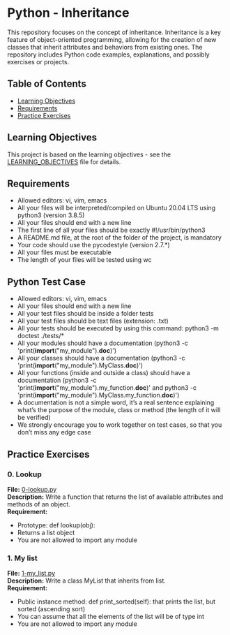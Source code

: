 # Python - Inheritance

This repository focuses on the concept of inheritance. Inheritance is a key feature of object-oriented programming, allowing for the creation of new classes that inherit attributes and behaviors from existing ones. The repository includes Python code examples, explanations, and possibly exercises or projects.

## Table of Contents
- [Learning Objectives](#learning-objectives)
- [Requirements](#requirements)
- [Practice Exercises](#practice-exercises)
## Learning Objectives

This project is based on the learning objectives - see the [LEARNING_OBJECTIVES](https://github.com/Goaty-yagi/holbertonschool-higher_level_programming/blob/main/python-inheritance/LEANING_OBJECTIVES.md) file for details.

## Requirements
- Allowed editors: vi, vim, emacs
- All your files will be interpreted/compiled on Ubuntu 20.04 LTS using python3 (version 3.8.5)
- All your files should end with a new line
- The first line of all your files should be exactly #!/usr/bin/python3
- A README.md file, at the root of the folder of the project, is mandatory
- Your code should use the pycodestyle (version 2.7.*)
- All your files must be executable
- The length of your files will be tested using wc

## Python Test Case
- Allowed editors: vi, vim, emacs
- All your files should end with a new line
- All your test files should be inside a folder tests
- All your test files should be text files (extension: .txt)
- All your tests should be executed by using this command: python3 -m doctest ./tests/*
- All your modules should have a documentation (python3 -c 'print(__import__("my_module").__doc__)')
- All your classes should have a documentation (python3 -c 'print(__import__("my_module").MyClass.__doc__)')
- All your functions (inside and outside a class) should have a documentation (python3 -c 'print(__import__("my_module").my_function.__doc__)' and python3 -c 'print(__import__("my_module").MyClass.my_function.__doc__)')
- A documentation is not a simple word, it’s a real sentence explaining what’s the purpose of the module, class or method (the length of it will be verified)
- We strongly encourage you to work together on test cases, so that you don’t miss any edge case

## Practice Exercises

### 0. Lookup

**File:** [0-lookup.py](https://github.com/Goaty-yagi/holbertonschool-higher_level_programming/blob/main/python-inheritance/0-lookup.py)<br>
**Description:** Write a function that returns the list of available attributes and methods of an object.<br>
**Requirement:** <br>
- Prototype: def lookup(obj):
- Returns a list object
- You are not allowed to import any module

### 1. My list

**File:** [1-my_list.py](https://github.com/Goaty-yagi/holbertonschool-higher_level_programming/blob/main/python-inheritance/1-my_list.py)<br>
**Description:** Write a class MyList that inherits from list.<br>
**Requirement:** <br>
- Public instance method: def print_sorted(self): that prints the list, but sorted (ascending sort)
- You can assume that all the elements of the list will be of type int
- You are not allowed to import any module